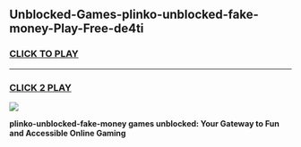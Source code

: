 
## Unblocked-Games-plinko-unblocked-fake-money-Play-Free-de4ti
<h3>
<a href="https://premium76.site?title=plinko-unblocked-fake-money&ref=18A1">CLICK TO PLAY</a></h3>
<hr>

<h3>
<a href="https://premium76.site?title=plinko-unblocked-fake-money&ref=18A1">CLICK 2 PLAY</a>
  
</h3>

<a href="https://premium76.site?title=plinko-unblocked-fake-money&ref=18A1"><img src="https://clearcache.store/games.png"></a>


**plinko-unblocked-fake-money games unblocked: Your Gateway to Fun and Accessible Online Gaming**
